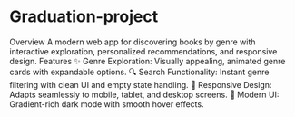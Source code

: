 # Graduation-project
Overview
A modern web app for discovering books by genre with interactive exploration, personalized recommendations, and responsive design.
Features
✨ Genre Exploration: Visually appealing, animated genre cards with expandable options.
🔍 Search Functionality: Instant genre filtering with clean UI and empty state handling.
📱 Responsive Design: Adapts seamlessly to mobile, tablet, and desktop screens.
🎨 Modern UI: Gradient-rich dark mode with smooth hover effects.
